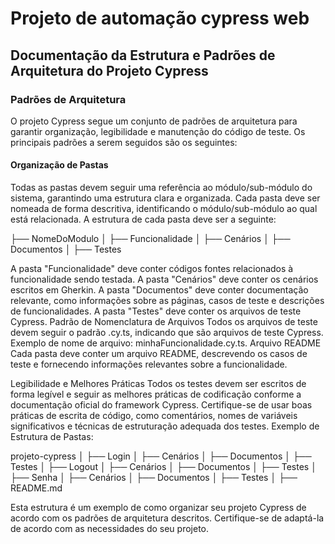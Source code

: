 # Projeto de automação cypress web
## Documentação da Estrutura e Padrões de Arquitetura do Projeto Cypress

### Padrões de Arquitetura
O projeto Cypress segue um conjunto de padrões de arquitetura para garantir organização, legibilidade e manutenção do código de teste. Os principais padrões a serem seguidos são os seguintes:

#### Organização de Pastas
Todas as pastas devem seguir uma referência ao módulo/sub-módulo do sistema, garantindo uma estrutura clara e organizada.
Cada pasta deve ser nomeada de forma descritiva, identificando o módulo/sub-módulo ao qual está relacionada.
A estrutura de cada pasta deve ser a seguinte:

├── NomeDoModulo
│   ├── Funcionalidade
│   ├── Cenários
│   ├── Documentos
│   ├── Testes

A pasta "Funcionalidade" deve conter códigos fontes relacionados à funcionalidade sendo testada.
A pasta "Cenários" deve conter os cenários escritos em Gherkin.
A pasta "Documentos" deve conter documentação relevante, como informações sobre as páginas, casos de teste e descrições de funcionalidades.
A pasta "Testes" deve conter os arquivos de teste Cypress.
Padrão de Nomenclatura de Arquivos
Todos os arquivos de teste devem seguir o padrão .cy.ts, indicando que são arquivos de teste Cypress.
Exemplo de nome de arquivo: minhaFuncionalidade.cy.ts.
Arquivo README
Cada pasta deve conter um arquivo README, descrevendo os casos de teste e fornecendo informações relevantes sobre a funcionalidade.

Legibilidade e Melhores Práticas
Todos os testes devem ser escritos de forma legível e seguir as melhores práticas de codificação conforme a documentação oficial do framework Cypress.
Certifique-se de usar boas práticas de escrita de código, como comentários, nomes de variáveis significativos e técnicas de estruturação adequada dos testes.
Exemplo de Estrutura de Pastas:

projeto-cypress
│
├── Login
│   ├── Cenários
│   ├── Documentos
│   ├── Testes
│
├── Logout
│   ├── Cenários
│   ├── Documentos
│   ├── Testes
│
├── Senha
│   ├── Cenários
│   ├── Documentos
│   ├── Testes
│
├── README.md

Esta estrutura é um exemplo de como organizar seu projeto Cypress de acordo com os padrões de arquitetura descritos. Certifique-se de adaptá-la de acordo com as necessidades do seu projeto.
